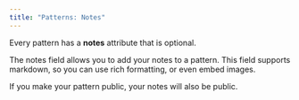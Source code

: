 ```yaml
---
title: "Patterns: Notes"
---
```


Every pattern has a **notes** attribute that is optional.

The notes field allows you to add your notes to a pattern. This field supports markdown, so you can use rich formatting, or even embed images.

<Note>
If you make your pattern public, your notes will also be public.
</Note>
